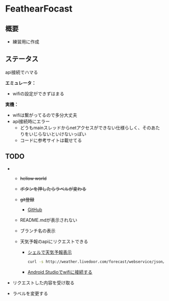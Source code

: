 # FeathearFocast

## 概要
* 練習用に作成

## ステータス

api接続でハマる

**エミュレータ：**

* wifiの設定ができずはまる

**実機：**

- wifiは繋がってるので多分大丈夫
- api接続時にエラー
  - どうもmainスレッドからnetアクセスができない仕様らしく、そのあたりをいじらないといけないっぽい
  - コードに参考サイトは載せてる



## TODO

- - ~~hellow world~~

  - ~~ボタンを押したらラベルが変わる~~

  - ~~git登録~~
    - [GitHub](https://github.com/kuwacchi38/FeathearFocast/tree/master)

  - README.mdが表示されない

  - ブランチ名の表示

  - 天気予報のapiにリクエストできる
    - [シェルで天気予報表示](https://qiita.com/stc1988/items/70e27508e2febc20571d)

      ```bash
      curl -s http://weather.livedoor.com/forecast/webservice/json/v1\?city\=270000 | jq -r '.forecasts[] | select(.dateLabel == "今日").telop'
      ```
    - [Android Studioでwifiに接続する](https://teratail.com/questions/2462)


- リクエストした内容を受け取る
- ラベルを変更する


